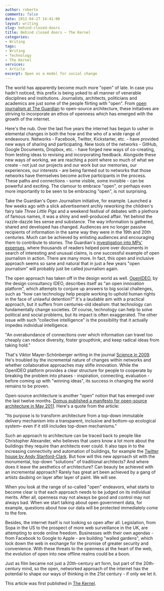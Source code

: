 ```yaml
---
author: roberto
comments: false
date: 2012-04-27 14:41:00
layout: writing
slug: behind-closed-doors
title: Behind closed doors – The Kernel
categories:
- Writing
tags:
- Writing
- Technology
- The Kernel
services:
- Article
excerpt: Open as a model for social change
---
```


<span class="firstcharacter">T</span>he world has apparently become much more "open" of late. In case you hadn't noticed, this prefix is being yoked to all manner of venerable disciplines and institutions. Journalists, architects, politicians and academics are just some of the people flirting with "open". From [open journalism at The Guardian](http://www.guardian.co.uk/media/open-journalism) to open-source architecture, these initiatives are striving to incorporate an ethos of openness which has emerged with the growth of the internet.

Here's the nub. Over the last five years the internet has begun to usher in elemental changes in both the how and the who of a wide range of endeavours. Networks - Facebook, Twitter, Kickstarter, etc. - have provided new ways of sharing and participating. New tools of the networks - GitHub, Google Documents, Dropbox, etc. - have forged new ways of co-creating, from testing ideas to revising and incorporating feedback. Alongside these new ways of working, we are reaching a point where so much of what we create - not just our projects and our work but our memories, our experiences, our interests - are being farmed out to networks that those networks have themselves become active participants in the process. These paths and connections - some visible, some invisible - can be powerful and exciting. The clamour to embrace "open", or perhaps even more importantly to be seen to be embracing "open", is not surprising.

Take the Guardian's Open Journalism initiative, for example. Launched a few weeks ago with a slick advertisement archly reworking the children's fairy tale *Three Little Pigs* and a weekend festival of debates with a plethora of famous names, it was a shiny and well-produced affair. Yet behind the razzle-dazzle lies sense and substance. The way information is gathered, shared and developed has changed. Audiences are no longer passive recipients of information in the same way they were in the 19th and 20th centuries. Much can be achieved by enlisting audiences and encouraging them to contribute to stories. The Guardian's [investigation into MPs' expenses](http://mps-expenses.guardian.co.uk), where thousands of readers helped pore over documents in search of interesting and unusual claims, is one successful example of open journalism in action. There are many more. In fact, this open and inclusive approach seems so sane and natural that in just a few years "open journalism" will probably just be called journalism again.

The open approach has taken off in the design world as well. [OpenIDEO](http://www.openideo.com), by the design consultancy IDEO, describes itself as "an open innovation platform", which attempts to conjure up answers to big social challenges, such as "how can technology help people working to uphold human rights in the face of unlawful detention?" It's a laudable aim with a practical approach, but it suffers from centuries-old idealism: that technology can fundamentally change societies. Of course, technology can help to solve political and social problems, but its impact is often exaggerated. The other issue with such “collective intelligence” is the possibility that it actually impedes individual intelligence.

"An overabundance of connections over which information can travel too cheaply can reduce diversity, foster groupthink, and keep radical ideas from taking hold."

That's Viktor Mayer-Schönberger writing in the journal [Science in 2009](http://www.sciencemag.org/content/325/5939/396.short). He's troubled by the incremental nature of changes within networks and whether collaborative approaches may stifle innovation. While the OpenIDEO platform provides a clear structure for people to cooperate by breaking the problem into phases - inspiration, connecting, evaluation - before coming up with "winning ideas", its success in changing the world remains to be proven.

Open-source architecture is another "open" notion that has emerged over the last twelve months. [Domus published a manifesto for open-source architecture in May 2011](http://www.domusweb.it/en/op-ed/open-source-architecture-osarc-/). Here's a quote from the article:

"Its purpose is to transform architecture from a top-down immutable delivery mechanism into a transparent, inclusive and bottom-up ecological system– even if it still includes top-down mechanisms."

Such an approach to architecture can be traced back to people like Christopher Alexander, who believes that users know a lot more about the buildings they require than architects ever could. It also taps in to the increasing connectivity and automation of buildings, for example the [Twitter house by Andy Stanford-Clark](http://stanford-clark.com/andy_house.html). But how will this new approach sit with the monumental, top-down "solutions" of traditional architects? And where does it leave the aesthetics of architecture? Can beauty be achieved with an incremental approach? Rarely has great art been achieved by a gang of artists daubing on layer after layer of paint. We will see.

When you look at the range of so-called "open" endeavors, what starts to become clear is that each approach needs to be judged on its individual merits. After all, openness may not always be good and control may not always bad. When we start talking about open government data, for example, questions about how our data will be protected immediately come to the fore.

Besides, the internet itself is not looking so open after all. Legislation, from Sopa in the US to the prospect of more web surveillance in the UK, are attempting to erode online freedom. Businesses with their own agendas - from Facebook to Google to Apple - are building "walled gardens", which lock down the web in exchange for the promise of greater security and convenience. With these threats to the openness at the heart of the web, the evolution of open into new offline realms could be a boon.

Just as film became not just a 20th-century art form, but part of the 20th-century mind, so the open, networked approach of the internet has the potential to shape our ways of thinking in the 21st century - if only we let it.

This article was first published in [The Kernel](http://www.kernelmag.com/comment/opinion/2018/open-data-behind-closed-doors/).
